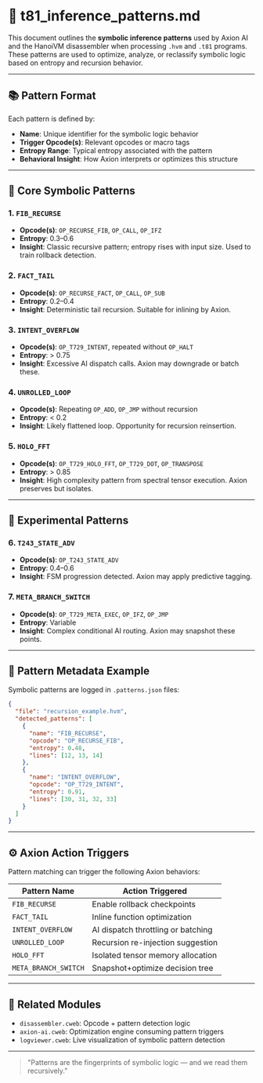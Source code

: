 # 🔎 t81_inference_patterns.md

This document outlines the **symbolic inference patterns** used by Axion AI and the HanoiVM disassembler when processing `.hvm` and `.t81` programs. These patterns are used to optimize, analyze, or reclassify symbolic logic based on entropy and recursion behavior.

---

## 📚 Pattern Format

Each pattern is defined by:
- **Name**: Unique identifier for the symbolic logic behavior
- **Trigger Opcode(s)**: Relevant opcodes or macro tags
- **Entropy Range**: Typical entropy associated with the pattern
- **Behavioral Insight**: How Axion interprets or optimizes this structure

---

## 🧠 Core Symbolic Patterns

### 1. `FIB_RECURSE`
- **Opcode(s)**: `OP_RECURSE_FIB`, `OP_CALL`, `OP_IFZ`
- **Entropy**: 0.3–0.6
- **Insight**: Classic recursive pattern; entropy rises with input size. Used to train rollback detection.

### 2. `FACT_TAIL`
- **Opcode(s)**: `OP_RECURSE_FACT`, `OP_CALL`, `OP_SUB`
- **Entropy**: 0.2–0.4
- **Insight**: Deterministic tail recursion. Suitable for inlining by Axion.

### 3. `INTENT_OVERFLOW`
- **Opcode(s)**: `OP_T729_INTENT`, repeated without `OP_HALT`
- **Entropy**: > 0.75
- **Insight**: Excessive AI dispatch calls. Axion may downgrade or batch these.

### 4. `UNROLLED_LOOP`
- **Opcode(s)**: Repeating `OP_ADD`, `OP_JMP` without recursion
- **Entropy**: < 0.2
- **Insight**: Likely flattened loop. Opportunity for recursion reinsertion.

### 5. `HOLO_FFT`
- **Opcode(s)**: `OP_T729_HOLO_FFT`, `OP_T729_DOT`, `OP_TRANSPOSE`
- **Entropy**: > 0.85
- **Insight**: High complexity pattern from spectral tensor execution. Axion preserves but isolates.

---

## 🧬 Experimental Patterns

### 6. `T243_STATE_ADV`
- **Opcode(s)**: `OP_T243_STATE_ADV`
- **Entropy**: 0.4–0.6
- **Insight**: FSM progression detected. Axion may apply predictive tagging.

### 7. `META_BRANCH_SWITCH`
- **Opcode(s)**: `OP_T729_META_EXEC`, `OP_IFZ`, `OP_JMP`
- **Entropy**: Variable
- **Insight**: Complex conditional AI routing. Axion may snapshot these points.

---

## 🧪 Pattern Metadata Example

Symbolic patterns are logged in `.patterns.json` files:

```json
{
  "file": "recursion_example.hvm",
  "detected_patterns": [
    {
      "name": "FIB_RECURSE",
      "opcode": "OP_RECURSE_FIB",
      "entropy": 0.48,
      "lines": [12, 13, 14]
    },
    {
      "name": "INTENT_OVERFLOW",
      "opcode": "OP_T729_INTENT",
      "entropy": 0.91,
      "lines": [30, 31, 32, 33]
    }
  ]
}
```

---

## ⚙️ Axion Action Triggers

Pattern matching can trigger the following Axion behaviors:

| Pattern Name        | Action Triggered                    |
|---------------------|--------------------------------------|
| `FIB_RECURSE`       | Enable rollback checkpoints          |
| `FACT_TAIL`         | Inline function optimization         |
| `INTENT_OVERFLOW`   | AI dispatch throttling or batching   |
| `UNROLLED_LOOP`     | Recursion re-injection suggestion    |
| `HOLO_FFT`          | Isolated tensor memory allocation    |
| `META_BRANCH_SWITCH`| Snapshot+optimize decision tree      |

---

## 🔗 Related Modules

- `disassembler.cweb`: Opcode + pattern detection logic
- `axion-ai.cweb`: Optimization engine consuming pattern triggers
- `logviewer.cweb`: Live visualization of symbolic pattern detection

---

> "Patterns are the fingerprints of symbolic logic — and we read them recursively."
